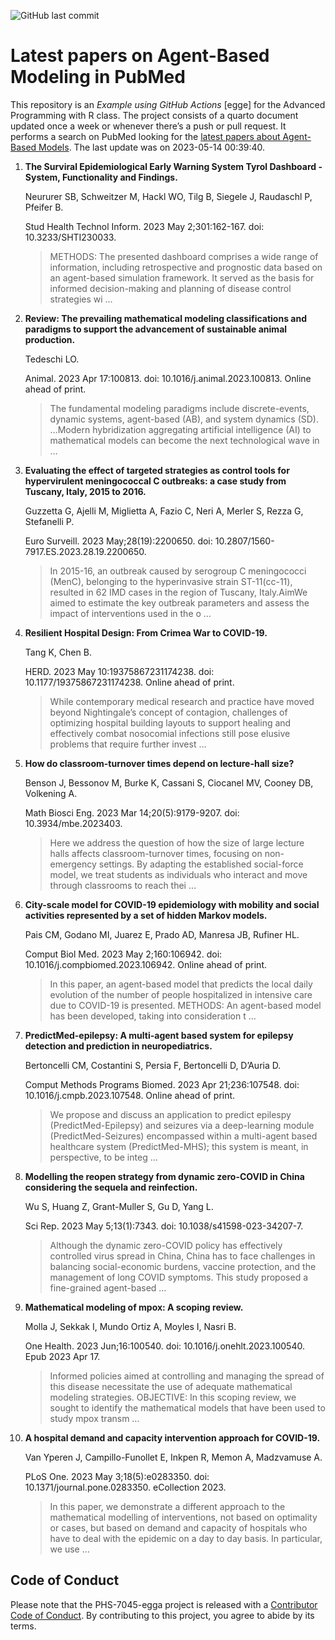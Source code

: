 ![GitHub last
commit](https://img.shields.io/github/last-commit/UofUEpiBio/PHS-7045-egga.png)

# Latest papers on Agent-Based Modeling in PubMed

This repository is an *Example using GitHub Actions* \[egge\] for the
Advanced Programming with R class. The project consists of a quarto
document updated once a week or whenever there’s a push or pull request.
It performs a search on PubMed looking for the <a
href="https://pubmed.ncbi.nlm.nih.gov/?term=agent-based+model&amp;sort=date"
target="_blank">latest papers about Agent-Based Models</a>. The last
update was on 2023-05-14 00:39:40.

<div class="cell">

</div>

1.  **The Surviral Epidemiological Early Warning System Tyrol
    Dashboard - System, Functionality and Findings.**

    Neururer SB, Schweitzer M, Hackl WO, Tilg B, Siegele J, Raudaschl P,
    Pfeifer B.

    Stud Health Technol Inform. 2023 May 2;301:162-167. doi:
    10.3233/SHTI230033.

    > METHODS: The presented dashboard comprises a wide range of
    > information, including retrospective and prognostic data based on
    > an agent-based simulation framework. It served as the basis for
    > informed decision-making and planning of disease control
    > strategies wi …

2.  **Review: The prevailing mathematical modeling classifications and
    paradigms to support the advancement of sustainable animal
    production.**

    Tedeschi LO.

    Animal. 2023 Apr 17:100813. doi: 10.1016/j.animal.2023.100813.
    Online ahead of print.

    > The fundamental modeling paradigms include discrete-events,
    > dynamic systems, agent-based (AB), and system dynamics (SD).
    > …Modern hybridization aggregating artificial intelligence (AI) to
    > mathematical models can become the next technological wave in …

3.  **Evaluating the effect of targeted strategies as control tools for
    hypervirulent meningococcal C outbreaks: a case study from Tuscany,
    Italy, 2015 to 2016.**

    Guzzetta G, Ajelli M, Miglietta A, Fazio C, Neri A, Merler S, Rezza
    G, Stefanelli P.

    Euro Surveill. 2023 May;28(19):2200650. doi:
    10.2807/1560-7917.ES.2023.28.19.2200650.

    > In 2015-16, an outbreak caused by serogroup C meningococci (MenC),
    > belonging to the hyperinvasive strain ST-11(cc-11), resulted in 62
    > IMD cases in the region of Tuscany, Italy.AimWe aimed to estimate
    > the key outbreak parameters and assess the impact of interventions
    > used in the o …

4.  **Resilient Hospital Design: From Crimea War to COVID-19.**

    Tang K, Chen B.

    HERD. 2023 May 10:19375867231174238. doi: 10.1177/19375867231174238.
    Online ahead of print.

    > While contemporary medical research and practice have moved beyond
    > Nightingale’s concept of contagion, challenges of optimizing
    > hospital building layouts to support healing and effectively
    > combat nosocomial infections still pose elusive problems that
    > require further invest …

5.  **How do classroom-turnover times depend on lecture-hall size?**

    Benson J, Bessonov M, Burke K, Cassani S, Ciocanel MV, Cooney DB,
    Volkening A.

    Math Biosci Eng. 2023 Mar 14;20(5):9179-9207. doi:
    10.3934/mbe.2023403.

    > Here we address the question of how the size of large lecture
    > halls affects classroom-turnover times, focusing on non-emergency
    > settings. By adapting the established social-force model, we treat
    > students as individuals who interact and move through classrooms
    > to reach thei …

6.  **City-scale model for COVID-19 epidemiology with mobility and
    social activities represented by a set of hidden Markov models.**

    Pais CM, Godano MI, Juarez E, Prado AD, Manresa JB, Rufiner HL.

    Comput Biol Med. 2023 May 2;160:106942. doi:
    10.1016/j.compbiomed.2023.106942. Online ahead of print.

    > In this paper, an agent-based model that predicts the local daily
    > evolution of the number of people hospitalized in intensive care
    > due to COVID-19 is presented. METHODS: An agent-based model has
    > been developed, taking into consideration t …

7.  **PredictMed-epilepsy: A multi-agent based system for epilepsy
    detection and prediction in neuropediatrics.**

    Bertoncelli CM, Costantini S, Persia F, Bertoncelli D, D’Auria D.

    Comput Methods Programs Biomed. 2023 Apr 21;236:107548. doi:
    10.1016/j.cmpb.2023.107548. Online ahead of print.

    > We propose and discuss an application to predict epilespy
    > (PredictMed-Epilepsy) and seizures via a deep-learning module
    > (PredictMed-Seizures) encompassed within a multi-agent based
    > healthcare system (PredictMed-MHS); this system is meant, in
    > perspective, to be integ …

8.  **Modelling the reopen strategy from dynamic zero-COVID in China
    considering the sequela and reinfection.**

    Wu S, Huang Z, Grant-Muller S, Gu D, Yang L.

    Sci Rep. 2023 May 5;13(1):7343. doi: 10.1038/s41598-023-34207-7.

    > Although the dynamic zero-COVID policy has effectively controlled
    > virus spread in China, China has to face challenges in balancing
    > social-economic burdens, vaccine protection, and the management of
    > long COVID symptoms. This study proposed a fine-grained
    > agent-based …

9.  **Mathematical modeling of mpox: A scoping review.**

    Molla J, Sekkak I, Mundo Ortiz A, Moyles I, Nasri B.

    One Health. 2023 Jun;16:100540. doi: 10.1016/j.onehlt.2023.100540.
    Epub 2023 Apr 17.

    > Informed policies aimed at controlling and managing the spread of
    > this disease necessitate the use of adequate mathematical modeling
    > strategies. OBJECTIVE: In this scoping review, we sought to
    > identify the mathematical models that have been used to study mpox
    > transm …

10. **A hospital demand and capacity intervention approach for
    COVID-19.**

    Van Yperen J, Campillo-Funollet E, Inkpen R, Memon A, Madzvamuse A.

    PLoS One. 2023 May 3;18(5):e0283350. doi:
    10.1371/journal.pone.0283350. eCollection 2023.

    > In this paper, we demonstrate a different approach to the
    > mathematical modelling of interventions, not based on optimality
    > or cases, but based on demand and capacity of hospitals who have
    > to deal with the epidemic on a day to day basis. In particular, we
    > use …

## Code of Conduct

Please note that the PHS-7045-egga project is released with a
[Contributor Code of
Conduct](https://contributor-covenant.org/version/2/1/CODE_OF_CONDUCT.html).
By contributing to this project, you agree to abide by its terms.
